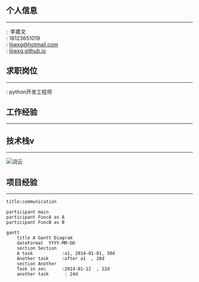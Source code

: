 <link href="../font-awesome/css/font-awesome.min.css"  rel="stylesheet" type="text/css">

## **个人信息**
---
<i class="fa fa-male" aria-hidden="true"></i>:&ensp;李嘉文  
<i class="fa fa-phone" aria-hidden="true"></i>: 18123651019  
<i class="fa fa-envelope" aria-hidden="true"></i>: lijwxg@hotmail.com  
<i class="fa fa-rss-square" aria-hidden="true"></i>:  [lijwxg.github.io](https://lijwxg.github.io)

## **求职岗位**
---
<i class="fa fa-briefcase" aria-hidden="true"></i>: python开发工程师

## **工作经验**
---

## **技术栈**v
---
![词云](ciyun.png)

## **项目经验**
---
```sequence
title:communication

participant main
participant FuncA as A
participant FuncB as B
```

```mermaid
gantt
    title A Gantt Diagram
    dateFormat  YYYY-MM-DD
    section Section
    A task           :a1, 2014-01-01, 30d
    Another task     :after a1  , 20d
    section Another
    Task in sec      :2014-01-12  , 12d
    another task      : 24d
```